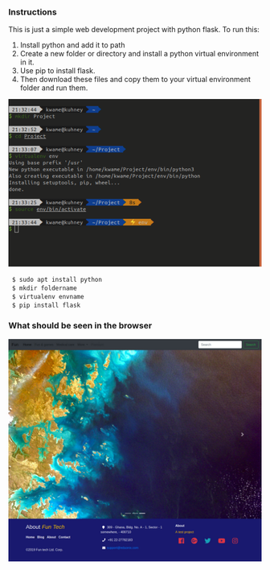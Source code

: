 ### Instructions
This is just a simple web development project with python flask.
To run this:
1. Install python and add it to path
2. Create a new folder or directory and install a python virtual environment in it. 
3. Use pip to install flask.
4. Then download these files and copy them to your virtual environment folder and run them.

![Screenshot](https://github.com/kwamito/first1/blob/master/gitpic?raw=true)


```bash
 $ sudo apt install python
 $ mkdir foldername
 $ virtualenv envname
 $ pip install flask
```
### What should be seen in the browser
![screenshot](https://github.com/kwamito/first1/blob/master/scrnshotfuntech.com.jpg?raw=true)
